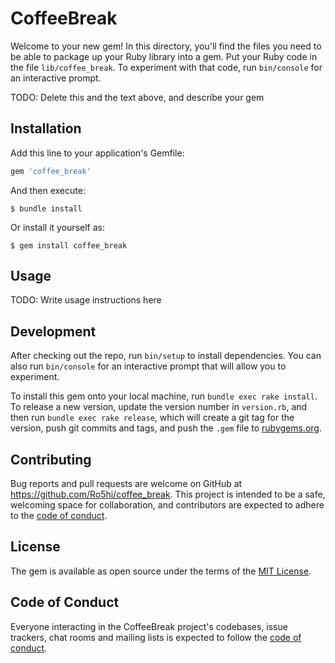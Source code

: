 # CoffeeBreak

Welcome to your new gem! In this directory, you'll find the files you need to be able to package up your Ruby library into a gem. Put your Ruby code in the file `lib/coffee_break`. To experiment with that code, run `bin/console` for an interactive prompt.

TODO: Delete this and the text above, and describe your gem

## Installation

Add this line to your application's Gemfile:

```ruby
gem 'coffee_break'
```

And then execute:

    $ bundle install

Or install it yourself as:

    $ gem install coffee_break

## Usage

TODO: Write usage instructions here

## Development

After checking out the repo, run `bin/setup` to install dependencies. You can also run `bin/console` for an interactive prompt that will allow you to experiment.

To install this gem onto your local machine, run `bundle exec rake install`. To release a new version, update the version number in `version.rb`, and then run `bundle exec rake release`, which will create a git tag for the version, push git commits and tags, and push the `.gem` file to [rubygems.org](https://rubygems.org).

## Contributing

Bug reports and pull requests are welcome on GitHub at https://github.com/Ro5hi/coffee_break. This project is intended to be a safe, welcoming space for collaboration, and contributors are expected to adhere to the [code of conduct](https://github.com/Ro5hi/coffee_break/blob/master/CODE_OF_CONDUCT.md).

## License

The gem is available as open source under the terms of the [MIT License](https://opensource.org/licenses/MIT).

## Code of Conduct

Everyone interacting in the CoffeeBreak project's codebases, issue trackers, chat rooms and mailing lists is expected to follow the [code of conduct](https://github.com/Ro5hi/coffee_break/blob/master/CODE_OF_CONDUCT.md).
